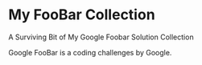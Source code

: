 # My FooBar Collection
A Surviving Bit of My Google Foobar Solution Collection

Google FooBar is a coding challenges by Google.
